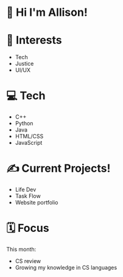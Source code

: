 # 💌 Hi I'm Allison!
# 🌱 **Interests**

- Tech
- Justice
- UI/UX

# 💻 **Tech**

- C++
- Python
- Java
- HTML/CSS
- JavaScript

# ✍️ **Current Projects!**

- Life Dev
- Task Flow
- Website portfolio

# 🗓️ Focus

This month:
- CS review
- Growing my knowledge in CS languages

<!---
  ![Stats](https://github-readme-stats.vercel.app/api/top-langs/?username=allison-pham&layout=compact&theme=dark&langs_count=4)
allison-pham/allison-pham is a ✨ special ✨ repository because its `README.md` (this file) appears on your GitHub profile.
You can click the Preview link to take a look at your changes.
--->
